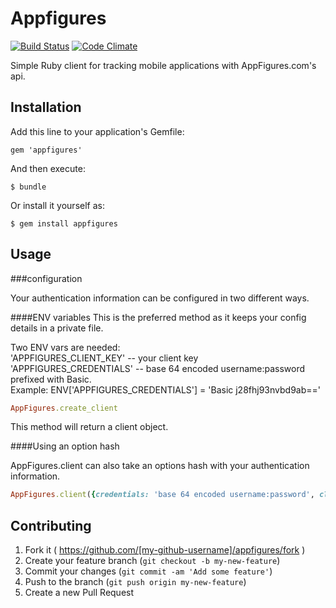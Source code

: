 # Appfigures

[![Build Status](https://travis-ci.org/styleseek/appfigures.svg?branch=gem-setup)](https://travis-ci.org/styleseek/appfigures)
[![Code Climate](https://codeclimate.com/github/styleseek/appfigures.png)](https://codeclimate.com/github/styleseek/appfigures)

Simple Ruby client for tracking mobile applications with AppFigures.com's api.

## Installation

Add this line to your application's Gemfile:

    gem 'appfigures'

And then execute:

    $ bundle

Or install it yourself as:

    $ gem install appfigures

## Usage
###configuration

Your authentication information can be configured in two different ways.

####ENV variables
This is the preferred method as it keeps your config details in a private file.

Two ENV vars are needed:  
'APPFIGURES_CLIENT_KEY' -- your client key   
'APPFIGURES_CREDENTIALS' -- base 64 encoded username:password prefixed with Basic.   
Example: ENV['APPFIGURES_CREDENTIALS'] = 'Basic j28fhj93nvbd9ab=='    

```ruby
AppFigures.create_client
```
This method will return a client object.

####Using an option hash

AppFigures.client can also take an options hash with your authentication information.

```ruby
AppFigures.client({credentials: 'base 64 encoded username:password', client_key: 'your client key'})
```

## Contributing

1. Fork it ( https://github.com/[my-github-username]/appfigures/fork )
2. Create your feature branch (`git checkout -b my-new-feature`)
3. Commit your changes (`git commit -am 'Add some feature'`)
4. Push to the branch (`git push origin my-new-feature`)
5. Create a new Pull Request
